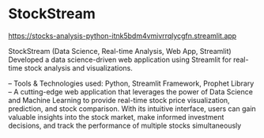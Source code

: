 # StockStream


https://stocks-analysis-python-itnk5bdm4vmivrrqlycgfn.streamlit.app

StockStream (Data Science, Real-time Analysis, Web App, Streamlit)
Developed a data science-driven web application using Streamlit for real-time stock analysis and visualizations.

– Tools & Technologies used: Python, Streamlit Framework, Prophet Library
– A cutting-edge web application that leverages the power of Data Science and Machine Learning to provide real-time
stock price visualization, prediction, and stock comparison. With its intuitive interface, users can gain valuable insights into the stock market, make informed investment decisions, and track the performance of multiple stocks simultaneously
